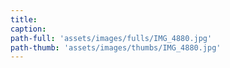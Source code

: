 ```yaml
---
title:
caption:
path-full: 'assets/images/fulls/IMG_4880.jpg'
path-thumb: 'assets/images/thumbs/IMG_4880.jpg'
---
```

